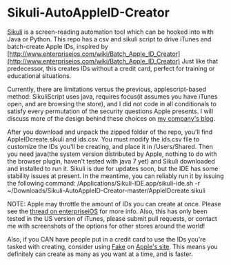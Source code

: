 Sikuli-AutoAppleID-Creator
==========================
[Sikuli](http://www.sikuli.org "Home of the Sikuli Script project") is a screen-reading automation tool which can be hooked into with Java or Python.
This repo has a csv and sikuli script to drive iTunes and batch-create Apple IDs, inspired by [http://www.enterpriseios.com/wiki/Batch_Apple_ID_Creator](http://www.enterpriseios.com/wiki/Batch_Apple_ID_Creator)
Just like that predecessor, this creates IDs without a credit card, perfect for training or educational situations.

Currently, there are limitations versus the previous, applescript-based method: SikuliScript uses java, requires focus(it assumes you have iTunes open, and are browsing the store), and I did not code in all conditionals to satisfy every permutation of the security questions Apple presents. I will discuss more of the design behind these choices on [my company's blog](http://techjournal.318.com).

After you download and unpack the zipped folder of the repo, you'll find AppleIDcreate.sikuli and ids.csv. You must modify the ids.csv file to customize the IDs you'll be creating, and place it in /Users/Shared. 
Then you need java(the system version distributed by Apple, nothing to do with the browser plugin, haven't tested with java 7 yet) and Sikuli downloaded and installed to run it. Sikuli is due for updates soon, but the IDE has some stability issues at present. In the meantime, you can reliably run it by issuing the following command:
/Applications/Sikuli-IDE.app/sikuli-ide.sh -r ~/Downloads/Sikuli-AutoAppleID-Creator-master/AppleIDcreate.sikuli

NOTE: Apple may throttle the amount of IDs you can create at once. Please see the [thread on enterpriseiOS](http://www.enterpriseios.com/node/2488/talk?page=1) for more info. Also, this has only been tested in the US version of iTunes, please submit pull requests, or contact me with screenshots of the options for other stores around the world!

Also, if you CAN have people put in a credit card to use the IDs you're tasked with creating, consider using [Fake](http://Fakeapp.com) on [Apple's site](https://appleid.apple.com/cgi-bin/WebObjects/MyAppleId.woa/wa/createAppleId?localang=en_US). This means you definitely can create as many as you want at a time, and is faster.
